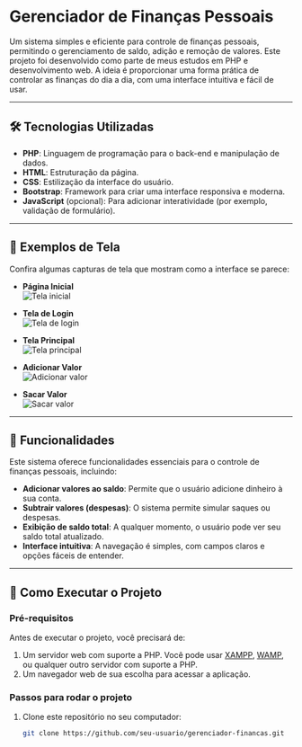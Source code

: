 # **Gerenciador de Finanças Pessoais**

Um sistema simples e eficiente para controle de finanças pessoais, permitindo o gerenciamento de saldo, adição e remoção de valores. Este projeto foi desenvolvido como parte de meus estudos em PHP e desenvolvimento web. A ideia é proporcionar uma forma prática de controlar as finanças do dia a dia, com uma interface intuitiva e fácil de usar.

---

## **🛠️ Tecnologias Utilizadas**
- **PHP**: Linguagem de programação para o back-end e manipulação de dados.
- **HTML**: Estruturação da página.
- **CSS**: Estilização da interface do usuário.
- **Bootstrap**: Framework para criar uma interface responsiva e moderna.
- **JavaScript** (opcional): Para adicionar interatividade (por exemplo, validação de formulário).

---

## **📸 Exemplos de Tela**

Confira algumas capturas de tela que mostram como a interface se parece:

- **Página Inicial**  
![Tela inicial](src/tela1.png)

- **Tela de Login**  
![Tela de login](src/tela2.png)

- **Tela Principal**  
![Tela principal](src/tela3.png)

- **Adicionar Valor**  
![Adicionar valor](src/tela4.png)

- **Sacar Valor**  
![Sacar valor](src/tela5.png)

---

## **📌 Funcionalidades**

Este sistema oferece funcionalidades essenciais para o controle de finanças pessoais, incluindo:

- **Adicionar valores ao saldo**: Permite que o usuário adicione dinheiro à sua conta.
- **Subtrair valores (despesas)**: O sistema permite simular saques ou despesas.
- **Exibição de saldo total**: A qualquer momento, o usuário pode ver seu saldo total atualizado.
- **Interface intuitiva**: A navegação é simples, com campos claros e opções fáceis de entender.

---

## **🚀 Como Executar o Projeto**

### **Pré-requisitos**
Antes de executar o projeto, você precisará de:

1. Um servidor web com suporte a PHP. Você pode usar [XAMPP](https://www.apachefriends.org/), [WAMP](https://www.wampserver.com/), ou qualquer outro servidor com suporte a PHP.
2. Um navegador web de sua escolha para acessar a aplicação.

### **Passos para rodar o projeto**
1. Clone este repositório no seu computador:
   ```bash
   git clone https://github.com/seu-usuario/gerenciador-financas.git
